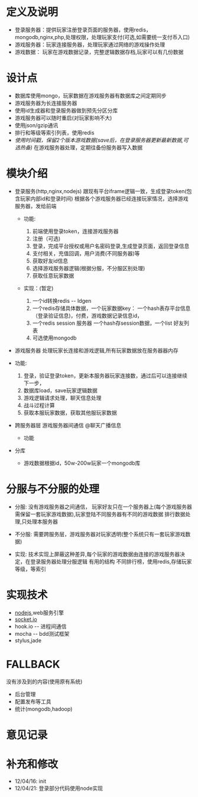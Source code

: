 

定义及说明
==========
 * 登录服务器：提供玩家注册登录页面的服务器，使用redis，mongodb,nginx,php,处理权限，处理玩家支付(可选,如需要统一支付币入口)
 * 游戏服务器：玩家连接服务器，处理玩家通过网络的游戏操作处理
 * 游戏数据：  玩家在游戏数据记录，完整逻辑数据存档,玩家可以有几份数据

设计点
=====
 * 数据库使用mongo，玩家数据在游戏服务器有数据库之间定期同步
 * 游戏服务器为长连接服务器
 * 使用id生成器和登录服务器做到预先分区分库 
 * 游戏服务器可以随时重启(对玩家影响不大) 
 * 使用json/gzip通讯
 * 排行和等级等索引列表，使用redis
 * *使用时间戳，保留2个版本游戏数据(save后，在登录服务器更新最新数据,可选热备)* 
   在游戏服务器处理，定期往备份服务器写入数据


模块介绍
==========
 * 登录服务(http,nginx,nodejs)
   跟现有平台iframe逻辑一致，生成登录token(包含玩家内部id和登录时间)
   根据各个游戏服务器已经连接玩家情况，选择游戏服务器，发给前端
   * 功能:
     1. 前端使用登录token，连接游戏服务器
	 2. 注册（可选)
	 3. 登录，完成平台授权或用户名密码登录,生成登录页面，返回登录信息
	 4. 支付相关，充值回调，用户消费(不同服务器)等
	 5. 获取好友id信息
	 6. 选择游戏服务器逻辑(根据分服，不分服区别处理)
	 7. 获取任意玩家数据

   * 实现：(暂定)
     1. 一个id转换redis  -- Idgen
	 2. 一个redis存储具体数据，一个玩家数据key： 一个hash表存平台信息（登录验证信息)，付费，游戏数据记录信息id，
	 3. 一个redis session 服务器 一个hash存session数据，一个list 好友列表
	 4. 可选使用mongodb

 * 游戏服务器
   处理玩家长连接和游戏逻辑,所有玩家数据放在服务器器内存

  * 功能:
    1. 登录，验证登录token，更新本服务器玩家连接数，通过后可以连接继续下一步，
	2. 数据库load，save玩家逻辑数据
	3. 游戏逻辑请求处理，聊天信息处理
	4. 战斗过程计算
	5. 获取本服玩家数据，获取其他服玩家数据

 * 跨服务器层
   游戏服务器间通信 @聊天广播信息
   * 功能

 * 分库
   * 游戏数据根据id，50w-200w玩家一个mongodb库


分服与不分服的处理
==================
 * 分服:
   没有游戏服务器之间通信，
   玩家好友只在一个服务器上(每个游戏服务器需保留一套玩家游戏数据),玩家登陆不同服务器有不同的游戏数据
   排行数据处理,只处理本服务器

 * 不分服:
   需要跨服务层，游戏服务器对玩家透明(整个系统只有一套玩家游戏数据)

 * 实现:
   技术实现上屏蔽这种差异,每个玩家的游戏数据由连接的游戏服务器决定，在登录服务器处理分服逻辑
   有用的结构
   不同排行榜，使用redis,存储玩家等级，等索引

实现技术
========
 * [nodejs](http://nodejs.org/api/),web服务引擎
 * [socket.io](http://socket.io/#how-to-use)
 * hook.io -- 进程间通信
 * mocha  -- bdd测试框架 
 * stylus,jade

FALLBACK
========
 没有涉及到的内容(使用原有系统)

 * 后台管理
 * 配置发布等工具
 * 统计(mongodb,hadoop)

意见记录
=======

补充和修改
=========
 * 12/04/16: init
 * 12/04/21:  登录部分代码使用node实现


